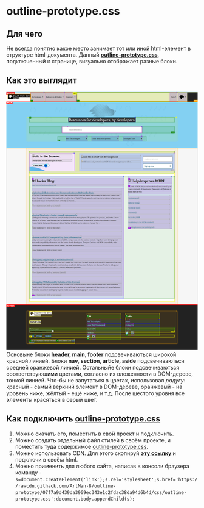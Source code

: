 # outline-prototype.css
## Для чего
Не всегда понятно какое место занимает тот или иной html-элемент в структуре html-документа.
Данный **[outline-prototype.css](https://github.com/ArtMan-8/outline-prototype/blob/master/css/outline-prototype.css)**, подключенный к странице, визуально отображает разные блоки.

## Как это выглядит
![](https://raw.githubusercontent.com/ArtMan-8/outline-prototype/master/img/MDN_outline-ptototype.png "нажми, чтобы посмотреть крупнее")
Основыне блоки **header, main, footer** подсвечиваються широкой красной линией.
Блоки **nav, section, article, aside** подсвечиваються средней оранжевой линией.
Остальныйе блоки подсвечиваються соответствующими цветами, согласно их вложенности в DOM-дереве, тонкой линией. Что-бы не запутаться в цветах, использовал *радугу*: красный - самый верхний элемент в DOM-дереве, оранжевый - на уровень ниже, жёлтый - ещё ниже, и т.д. После шестого уровня все элементы красяться в серый цвет.

## Как подключить [outline-prototype.css](https://github.com/ArtMan-8/outline-prototype/blob/master/css/outline-prototype.css)
1. Можно скачать его, поместить в свой проект и подключить.
2. Можно создать отдельный файл стилей в своём проекте, и поместить туда содержимое [outline-prototype.css](https://github.com/ArtMan-8/outline-prototype/blob/master/css/outline-prototype.css).
3. Можно использовать CDN. Для этого скопируй **[эту ссылку](https://rawcdn.githack.com/ArtMan-8/outline-prototype/07f7a9d439da3969ec343e1c2fdac38da94d6b4d/css/outline-prototype.css)** и подключи в своём html.
4. Можно применить для любого сайта, написав в консоли браузера команду - `s=document.createElement('link');s.rel='stylesheet';s.href='https://rawcdn.githack.com/ArtMan-8/outline-prototype/07f7a9d439da3969ec343e1c2fdac38da94d6b4d/css/outline-prototype.css';document.body.appendChild(s);`
